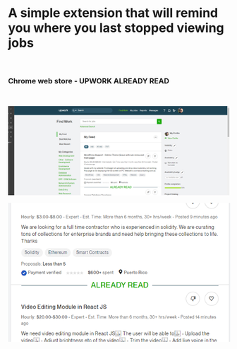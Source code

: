 <h1>A simple extension that will remind you where you last stopped viewing jobs </h1><br>
<h3><a hreg="https://chrome.google.com/webstore/detail/upwork-already-read/ejbaepaapdgjhookdageiidjkffpejpf/related" title="Chrome web store- UPWORK ALREADY READ">Chrome web store - UPWORK ALREADY READ</a></h3><br>


<p align="center">

![](3.png)

![](1.png) 



</p>
